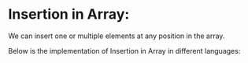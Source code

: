 # Insertion in Array:

We can insert one or multiple elements at any position 
in the array. 

Below is the implementation of Insertion in Array 
in different languages:
